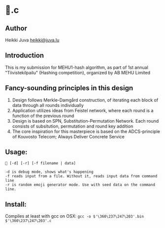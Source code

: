 # 🧃.c

## Author
Heikki Juva
heikki@juva.lu

## Introduction
This is my submission for MEHU1-hash algorithm, as part of 1st annual "Tiivistekilpailu" (Hashing competition), organized by AB MEHU Limited

## Fancy-sounding principles in this design
1. Design follows Merkle-Damgård construction, of iterating each block of data through all rounds individually
2. Application utilizes ideas from Feistel network, where each round is a function of the previous round
3. Design is based on SPN, Substitution-Permutation Network. Each round consists of subsitution, permutation and round key addition
4. The core inspiration for this masterpiece is based on the ADCS-principle of Kouvosto Telecom; Always Deliver Concrete Service

## Usage: 
```
🧃 [-d] [-r] [-f filename | data]

-d is debug mode, shows what's happening
-f reads input from a file. Without it, reads input data from command line
-r is random emoji generator mode. Use with seed data on the command line.
```

## Install:
Compiles at least with gcc on OSX: `gcc -o $'\360\237\247\203'.bin $'\360\237\247\203'.c`